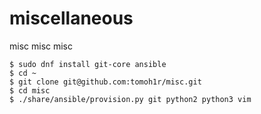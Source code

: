 miscellaneous
=============

misc misc misc


```
$ sudo dnf install git-core ansible
$ cd ~
$ git clone git@github.com:tomoh1r/misc.git
$ cd misc
$ ./share/ansible/provision.py git python2 python3 vim
```
